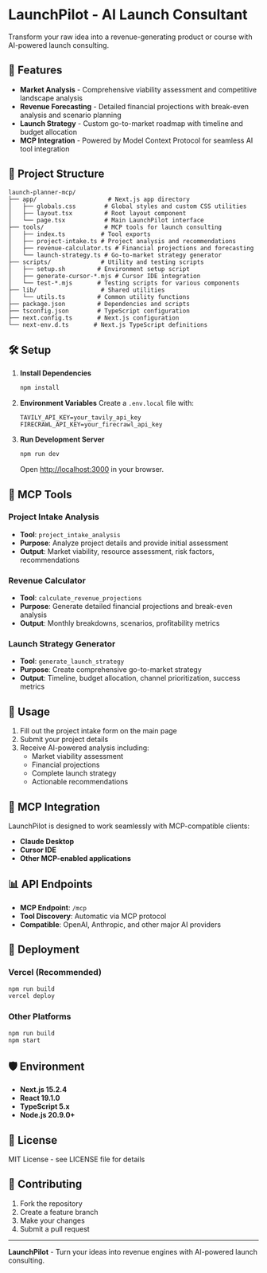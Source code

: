 # LaunchPilot - AI Launch Consultant

Transform your raw idea into a revenue-generating product or course with AI-powered launch consulting.

## 🚀 Features

- **Market Analysis** - Comprehensive viability assessment and competitive landscape analysis
- **Revenue Forecasting** - Detailed financial projections with break-even analysis and scenario planning  
- **Launch Strategy** - Custom go-to-market roadmap with timeline and budget allocation
- **MCP Integration** - Powered by Model Context Protocol for seamless AI tool integration

## 📁 Project Structure

```
launch-planner-mcp/
├── app/                    # Next.js app directory
│   ├── globals.css        # Global styles and custom CSS utilities
│   ├── layout.tsx         # Root layout component
│   └── page.tsx           # Main LaunchPilot interface
├── tools/                 # MCP tools for launch consulting
│   ├── index.ts          # Tool exports
│   ├── project-intake.ts # Project analysis and recommendations
│   ├── revenue-calculator.ts # Financial projections and forecasting
│   └── launch-strategy.ts # Go-to-market strategy generator
├── scripts/              # Utility and testing scripts
│   ├── setup.sh         # Environment setup script
│   ├── generate-cursor-*.mjs # Cursor IDE integration
│   └── test-*.mjs       # Testing scripts for various components
├── lib/                  # Shared utilities
│   └── utils.ts         # Common utility functions
├── package.json         # Dependencies and scripts
├── tsconfig.json        # TypeScript configuration
├── next.config.ts       # Next.js configuration
└── next-env.d.ts       # Next.js TypeScript definitions
```

## 🛠️ Setup

1. **Install Dependencies**
   ```bash
   npm install
   ```

2. **Environment Variables**
   Create a `.env.local` file with:
   ```
   TAVILY_API_KEY=your_tavily_api_key
   FIRECRAWL_API_KEY=your_firecrawl_api_key
   ```

3. **Run Development Server**
   ```bash
   npm run dev
   ```
   Open [http://localhost:3000](http://localhost:3000) in your browser.

## 🔧 MCP Tools

### Project Intake Analysis
- **Tool**: `project_intake_analysis`
- **Purpose**: Analyze project details and provide initial assessment
- **Output**: Market viability, resource assessment, risk factors, recommendations

### Revenue Calculator
- **Tool**: `calculate_revenue_projections`
- **Purpose**: Generate detailed financial projections and break-even analysis
- **Output**: Monthly breakdowns, scenarios, profitability metrics

### Launch Strategy Generator
- **Tool**: `generate_launch_strategy`
- **Purpose**: Create comprehensive go-to-market strategy
- **Output**: Timeline, budget allocation, channel prioritization, success metrics

## 🎯 Usage

1. Fill out the project intake form on the main page
2. Submit your project details
3. Receive AI-powered analysis including:
   - Market viability assessment
   - Financial projections
   - Complete launch strategy
   - Actionable recommendations

## 🔗 MCP Integration

LaunchPilot is designed to work seamlessly with MCP-compatible clients:
- **Claude Desktop**
- **Cursor IDE**
- **Other MCP-enabled applications**

## 📊 API Endpoints

- **MCP Endpoint**: `/mcp`
- **Tool Discovery**: Automatic via MCP protocol
- **Compatible**: OpenAI, Anthropic, and other major AI providers

## 🚀 Deployment

### Vercel (Recommended)
```bash
npm run build
vercel deploy
```

### Other Platforms
```bash
npm run build
npm start
```

## 🛡️ Environment

- **Next.js 15.2.4**
- **React 19.1.0**
- **TypeScript 5.x**
- **Node.js 20.9.0+**

## 📝 License

MIT License - see LICENSE file for details

## 🤝 Contributing

1. Fork the repository
2. Create a feature branch
3. Make your changes
4. Submit a pull request

---

**LaunchPilot** - Turn your ideas into revenue engines with AI-powered launch consulting. 